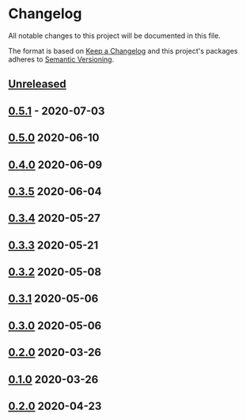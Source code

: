 # Changelog

All notable changes to this project will be documented in this file.

The format is based on [Keep a Changelog](http://keepachangelog.com/en/1.0.0/)
and this project's packages adheres to [Semantic Versioning](http://semver.org/spec/v2.0.0.html).

## [Unreleased]

## [0.5.1] - 2020-07-03


## [0.5.0] 2020-06-10


## [0.4.0] 2020-06-09


## [0.3.5] 2020-06-04


## [0.3.4] 2020-05-27


## [0.3.3] 2020-05-21


## [0.3.2] 2020-05-08


## [0.3.1] 2020-05-06


## [0.3.0] 2020-05-06


## [0.2.0] 2020-03-26


## [0.1.0] 2020-03-26


## [0.2.0] 2020-04-23


[Unreleased]: https://github.com/giantswarm/kubectl-gs/compare/v0.5.1...HEAD
[0.5.1]: https://github.com/giantswarm/kubectl-gs/compare/v0.5.0...v0.5.1
[0.5.0]: https://github.com/giantswarm/kubectl-gs/compare/v0.4.0...v0.5.0
[0.4.0]: https://github.com/giantswarm/kubectl-gs/compare/v0.3.5...v0.4.0
[0.3.5]: https://github.com/giantswarm/kubectl-gs/compare/v0.3.4...v0.3.5
[0.3.4]: https://github.com/giantswarm/kubectl-gs/compare/v0.3.3...v0.3.4
[0.3.3]: https://github.com/giantswarm/kubectl-gs/compare/v0.3.2...v0.3.3
[0.3.2]: https://github.com/giantswarm/kubectl-gs/compare/v0.3.1...v0.3.2
[0.3.1]: https://github.com/giantswarm/kubectl-gs/compare/v0.3.0...v0.3.1
[0.3.0]: https://github.com/giantswarm/kubectl-gs/compare/v0.2.0...v0.3.0
[0.2.0]: https://github.com/giantswarm/kubectl-gs/compare/v0.1.0...v0.2.0
[0.1.0]: https://github.com/giantswarm/kubectl-gs/releases/tag/v0.1.0
